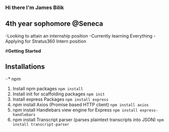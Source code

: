 ### Hi there I'm James Bilik

## 4th year sophomore @Seneca
-Looking to attain an internship position
-Currently learning Everything 
-Applying for Stratus360 Intern position

#**Getting Started**
## Installations
⋅⋅* npm
  1. Install npm packages
    `npm install`
  2. Install init for scaffolding packages
    `npm init`
  3. Install express Packages
    `npm install express`
  4. npm install Axios (Promise based HTTP client)
    `npm install axios`
  5. npm install Handlebars view engine for Express
    `npm install express-handlebars`
  6. npm install Transcript parser (parses plaintext transcripts into JSON)
    `npm install transcript-parser`
  
